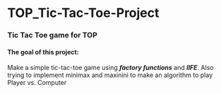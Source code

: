 # TOP_Tic-Tac-Toe-Project

### Tic Tac Toe game for TOP

#### The goal of this project:

Make a simple tic-tac-toe game using **_factory functions_** and **_IIFE_**. Also trying to implement minimax and maxinini to make an algorithm to play Player vs. Computer
